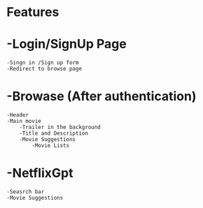 # Features
# -Login/SignUp Page
    -Singn in /Sign up form 
    -Redirect to browse page
# -Browase (After authentication)
    -Header
    -Main movie
        -Trailer in the background
        -Title and Description
        -Movie Suggestions
            -Movie Lists

# -NetflixGpt
    -Seasrch bar
    -Movie Suggestions
